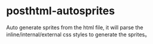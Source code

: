 # posthtml-autosprites
Auto generate sprites from the html file, it will parse the inline/internal/external css styles to generate the sprites。
